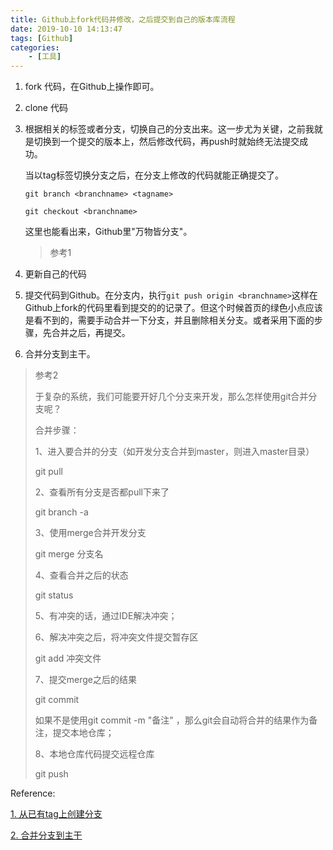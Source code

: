 ```yaml
---
title: Github上fork代码并修改，之后提交到自己的版本库流程
date: 2019-10-10 14:13:47
tags: [Github]
categories: 
	- [工具]
---
```


1. fork 代码，在Github上操作即可。



2. clone 代码



3. 根据相关的标签或者分支，切换自己的分支出来。这一步尤为关键，之前我就是切换到一个提交的版本上，然后修改代码，再push时就始终无法提交成功。

   当以tag标签切换分支之后，在分支上修改的代码就能正确提交了。

   `git branch <branchname> <tagname>`

   `git checkout <branchname>`

   这里也能看出来，Github里"万物皆分支"。

   > 参考1

4. 更新自己的代码

   

5. 提交代码到Github。在分支内，执行`git push origin <branchname>`这样在Github上fork的代码里看到提交的的记录了。但这个时候首页的绿色小点应该是看不到的，需要手动合并一下分支，并且删除相关分支。或者采用下面的步骤，先合并之后，再提交。

6. 合并分支到主干。

> 参考2
>
> 于复杂的系统，我们可能要开好几个分支来开发，那么怎样使用git合并分支呢？
>
> 合并步骤：
>
> 1、进入要合并的分支（如开发分支合并到master，则进入master目录）
>
> git pull
>
> 2、查看所有分支是否都pull下来了
>
> git branch -a
>
> 3、使用merge合并开发分支
>
> git merge 分支名
>
> 4、查看合并之后的状态
>
> git status 
>
> 5、有冲突的话，通过IDE解决冲突；
>
> 6、解决冲突之后，将冲突文件提交暂存区
>
> git add 冲突文件
>
> 7、提交merge之后的结果
>
> git commit 
>
> 如果不是使用git commit -m "备注" ，那么git会自动将合并的结果作为备注，提交本地仓库；
>
> 8、本地仓库代码提交远程仓库
>
> git push



Reference:

[1. 从已有tag上创建分支](https://www.jianshu.com/p/ef23d15742a9)

[2. 合并分支到主干](https://blog.csdn.net/BlueBirdssh/article/details/88393751)